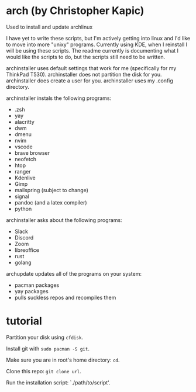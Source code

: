 # arch (by Christopher Kapic)
Used to install and update archlinux

I have yet to write these scripts, but I'm actively getting into linux and I'd like to move into more "unixy" programs. Currently using KDE, when I reinstall I will be using these scripts. The readme currently is documenting what I would like the scripts to do, but the scripts still need to be written.

archinstaller uses default settings that work for me (specifically for my ThinkPad T530).
archinstaller does not partition the disk for you.
archinstaller does create a user for you.
archinstaller uses my .config directory.

archinstaller instals the following programs:
 - .zsh
 - yay
 - alacritty
 - dwm
 - dmenu
 - nvim
 - vscode
 - brave browser
 - neofetch
 - htop
 - ranger
 - Kdenlive
 - Gimp
 - mailspring (subject to change)
 - signal
 - pandoc (and a latex compiler)
 - python

archinstaller asks about the following programs:
 - Slack
 - Discord
 - Zoom
 - libreoffice
 - rust
 - golang

archupdate updates all of the programs on your system:
 - pacman packages
 - yay packages
 - pulls suckless repos and recompiles them
 
 # tutorial
 Partition your disk using `cfdisk`.
 
 Install git with `sudo pacman -S git`.
 
 Make sure you are in root's home directory: `cd`.
 
 Clone this repo: `git clone url`.
 
 Run the installation script: `./path/to/script'.
